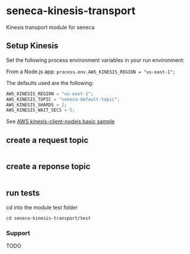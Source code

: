 # seneca-kinesis-transport

Kinesis transport module for seneca

## Setup Kinesis

Set the following process environment variables in your run environment:

From a Node.js app: `process.env.AWS_KINESIS_REGION = "us-east-1";`

The defaults used are the following:

```js
AWS_KINESIS_REGION = "us-east-1";
AWS_KINESIS_TOPIC = "seneca-default-topic";
AWS_KINESIS_SHARDS = 2;
AWS_KINESIS_WAIT_SECS = 5;
```

See [AWS kinesis-client-nodejs basic sample](https://github.com/awslabs/amazon-kinesis-client-nodejs/blob/master/samples/basic_sample)

## create a request topic

```

```

## create a reponse topic

```

```

## run tests

cd into the module test folder

```
cd seneca-kinesis-transport/test
```

### Support

TODO
